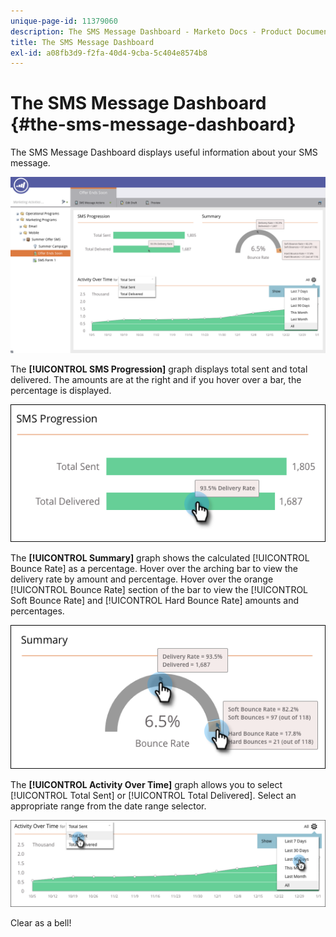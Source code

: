 ```yaml
---
unique-page-id: 11379060
description: The SMS Message Dashboard - Marketo Docs - Product Documentation
title: The SMS Message Dashboard
exl-id: a08fb3d9-f2fa-40d4-9cba-5c404e8574b8
---
```

# The SMS Message Dashboard {#the-sms-message-dashboard}

The SMS Message Dashboard displays useful information about your SMS message.

![](assets/converted-dashboard-image.png)

The **[!UICONTROL SMS Progression]** graph displays total sent and total delivered. The amounts are at the right and if you hover over a bar, the percentage is displayed.

![](assets/sms-progression-hand-border.png)

The **[!UICONTROL Summary]** graph shows the calculated [!UICONTROL Bounce Rate] as a percentage. Hover over the arching bar to view the delivery rate by amount and percentage. Hover over the orange [!UICONTROL Bounce Rate] section of the bar to view the [!UICONTROL Soft Bounce Rate] and [!UICONTROL Hard Bounce Rate] amounts and percentages.

![](assets/hover-over-summary-hands-thin-border.png)

The **[!UICONTROL Activity Over Time]** graph allows you to select [!UICONTROL Total Sent] or [!UICONTROL Total Delivered]. Select an appropriate range from the date range selector.

![](assets/activity-over-time-hands.png)

Clear as a bell!
